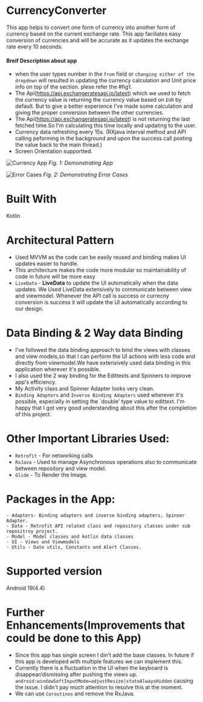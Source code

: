 # CurrencyConverter
This app helps to convert one form of currency into another form of currency based on the current exchange rate.
This app faciliates easy conversion of currencies and will be accurate as it updates the exchange rate every 10 seconds.

#### Breif Description about app
- when the user types number in the `from` field or `changing either of the dropdown` will resulted in updating the currency calculation and Unit price info on top of the section. plese refer the #fig1.
- The Api(https://api.exchangeratesapi.io/latest) which we used to fetch the currency value is returning the currency value based on `EUR` by default. But to give a better experience I've made some calculation and giving the proper conversion between the other currencies.
- The Api(https://api.exchangeratesapi.io/latest) is not returning the last fetched time.So I'm calculating this time locally and updating to the user.
- Currency data refreshing every 15s. (RXjava interval method and API calling peforming in the background and upon the success call posting the value back to the main thread.)
- Screen Orientation supportted.


![Currency App](https://user-images.githubusercontent.com/31012185/87347925-896af880-c586-11ea-81a1-feb7823e192d.gif)
*Fig. 1: Demonstrating App*

![Error Cases](https://user-images.githubusercontent.com/31012185/87348303-157d2000-c587-11ea-920e-0962f1eb0f3b.gif)
*Fig. 2: Demonstrating Error Cases*


# Built With
  Kotlin

# Architectural Pattern
- Used MVVM as the code can be easily reused and binding makes UI updates easier to handle. 
- This architecture makes the code more modular so maintainability of code in future will be more easy
- `LiveData` - **LiveData** to update the UI automatically when the data updates. We Used LiveData extensively to communicate between view and viewmodel. Whenever the API call is success or currecny conversion is success it will update the UI automatically according to our design.



#  Data Binding & 2 Way data Binding
- I've followed the data binding approach to bind the views with classes and view models,so that I can perform the UI actions with less code and directly from viewmodel.We have extensively used data binding in this application wherever it's possible. 
- I also used the 2 way binding for the Edittexts and Spinners to improve app's efficiency. 
- My Activity class and Spinner Adapter looks very clean.
- `Binding Adapters` and `Inverse Binding Adapters` used wherever it's possible, especially in setting the `double' type value to edittext. I'm happy that I got very good understanding about this after the completion of this project. 
    
# Other Important Libraries Used:
- `Retrofit` - For networking calls
- `RxJava` - Used to manage Asynchronous operations also to communicate between repository and view model.
- `Glide` - To Render the Image.
 # Packages in the App:
    - Adapters- Binding adapters and inverse binding adapters, Spinner Adapter.
    - Data - Retrofit API related class and repository classes under sub repositroy project.
    - Model - Model classes and kotlin data classes
    - UI - Views and Viewmodels
    - Utils - Date utils, Constants and Alert Classes.
    
# Supported version
Android 19(4.4)

# Further Enhancements(Improvements that could be done to this App)
- Since this app has single screen I din't add the base classes. In future if this app is developed with multiple features we can implement this.
- Currently there is a fluctuation in the UI when the keyboard is disappear/dismissing after pushing the views up. `android:windowSoftInputMode=adjustResize|stateAlwaysHidden` causing the issue. I didn't pay much attention to resolve this at the moment.
- We can use `Coroutines` and remove the RxJava. 



